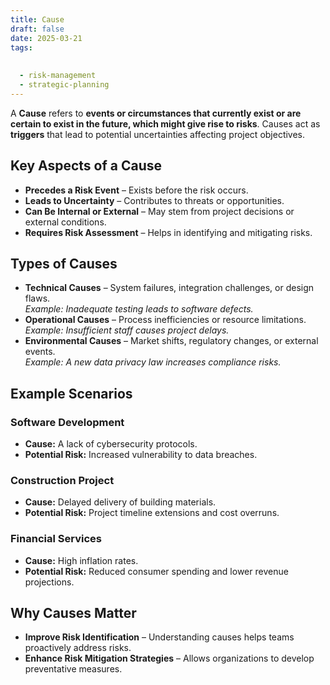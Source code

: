 ```yaml
---
title: Cause
draft: false
date: 2025-03-21
tags:
  
  
  - risk-management
  - strategic-planning
---
```


A **Cause** refers to **events or circumstances that currently exist or are certain to exist in the future, which might give rise to risks**. Causes act as **triggers** that lead to potential uncertainties affecting project objectives.

## Key Aspects of a Cause
- **Precedes a Risk Event** – Exists before the risk occurs.
- **Leads to Uncertainty** – Contributes to threats or opportunities.
- **Can Be Internal or External** – May stem from project decisions or external conditions.
- **Requires Risk Assessment** – Helps in identifying and mitigating risks.

## Types of Causes
- **Technical Causes** – System failures, integration challenges, or design flaws.  
  *Example: Inadequate testing leads to software defects.*
- **Operational Causes** – Process inefficiencies or resource limitations.  
  *Example: Insufficient staff causes project delays.*
- **Environmental Causes** – Market shifts, regulatory changes, or external events.  
  *Example: A new data privacy law increases compliance risks.*

## Example Scenarios

### **Software Development**
- **Cause:** A lack of cybersecurity protocols.  
- **Potential Risk:** Increased vulnerability to data breaches.

### **Construction Project**
- **Cause:** Delayed delivery of building materials.  
- **Potential Risk:** Project timeline extensions and cost overruns.

### **Financial Services**
- **Cause:** High inflation rates.  
- **Potential Risk:** Reduced consumer spending and lower revenue projections.

## Why Causes Matter
- **Improve Risk Identification** – Understanding causes helps teams proactively address risks.
- **Enhance Risk Mitigation Strategies** – Allows organizations to develop preventative measures.

